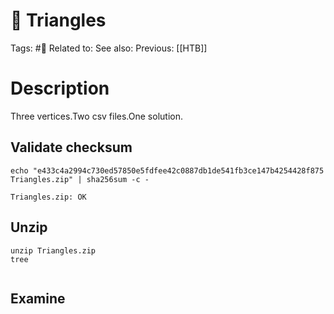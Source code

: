 # 🧩 Triangles

Tags: #🧩
Related to:
See also:
Previous: [[HTB]]

# Description

Three vertices.Two csv files.One solution.

## Validate checksum

	echo "e433c4a2994c730ed57850e5fdfee42c0887db1de541fb3ce147b4254428f875 Triangles.zip" | sha256sum -c -

```text
Triangles.zip: OK
```


## Unzip

	unzip Triangles.zip
	tree

```text

```



## Examine



## 